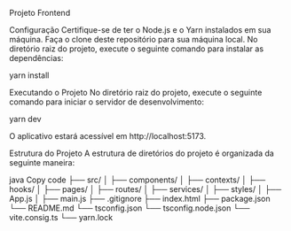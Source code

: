 Projeto Frontend

Configuração
Certifique-se de ter o Node.js e o Yarn instalados em sua máquina.
Faça o clone deste repositório para sua máquina local.
No diretório raiz do projeto, execute o seguinte comando para instalar as dependências:

yarn install

Executando o Projeto
No diretório raiz do projeto, execute o seguinte comando para iniciar o servidor de desenvolvimento:

yarn dev

O aplicativo estará acessível em http://localhost:5173.

Estrutura do Projeto
A estrutura de diretórios do projeto é organizada da seguinte maneira:

java
Copy code
├── src/
│ ├── components/
│ ├── contexts/
│ ├── hooks/
│ ├── pages/
│ ├── routes/
│ ├── services/
│ ├── styles/
│ ├── App.js
│ ├── main.js
├── .gitignore
├── index.html
├── package.json
└── README.md
└── tsconfig.json
└── tsconfig.node.json
└── vite.consig.ts
└── yarn.lock
